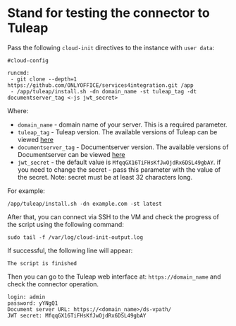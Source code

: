 # Stand for testing the connector to Tuleap

Pass the following `cloud-init` directives to the instance with `user data`:
```
#cloud-config

runcmd:
 - git clone --depth=1 https://github.com/ONLYOFFICE/services4integration.git /app
 - /app/tuleap/install.sh -dn domain_name -st tuleap_tag -dt documentserver_tag <-js jwt_secret>
```

Where:
 - `domain_name` - domain name of your server. This is a required parameter.
 - `tuleap_tag` - Tuleap version. The available versions of Tuleap can be viewed [here](https://hub.docker.com/r/tuleap/tuleap-community-edition/tags)
 - `documentserver_tag` - Documentserver version. The available versions of Documentserver can be viewed [here](https://hub.docker.com/r/onlyoffice/documentserver/tags)
 - `jwt_secret` - the default value is `MfqqGX16TiFHsKfJwOjdRx6DSL49gbAY`. if you need to change the secret - pass this parameter with the value of the secret. Note: secret must be at least 32 characters long.
 
For example:
```
/app/tuleap/install.sh -dn example.com -st latest
```

After that, you can connect via SSH to the VM and check the progress of the script using the following command:
```
sudo tail -f /var/log/cloud-init-output.log
```

If successful, the following line will appear:
``` 
The script is finished
```
Then you can go to the Tuleap web interface at: `https://domain_name` and check the connector operation. 
```
login: admin
password: yYNgQ1
Document server URL: https://<domain_name>/ds-vpath/
JWT secret: MfqqGX16TiFHsKfJwOjdRx6DSL49gbAY
```
